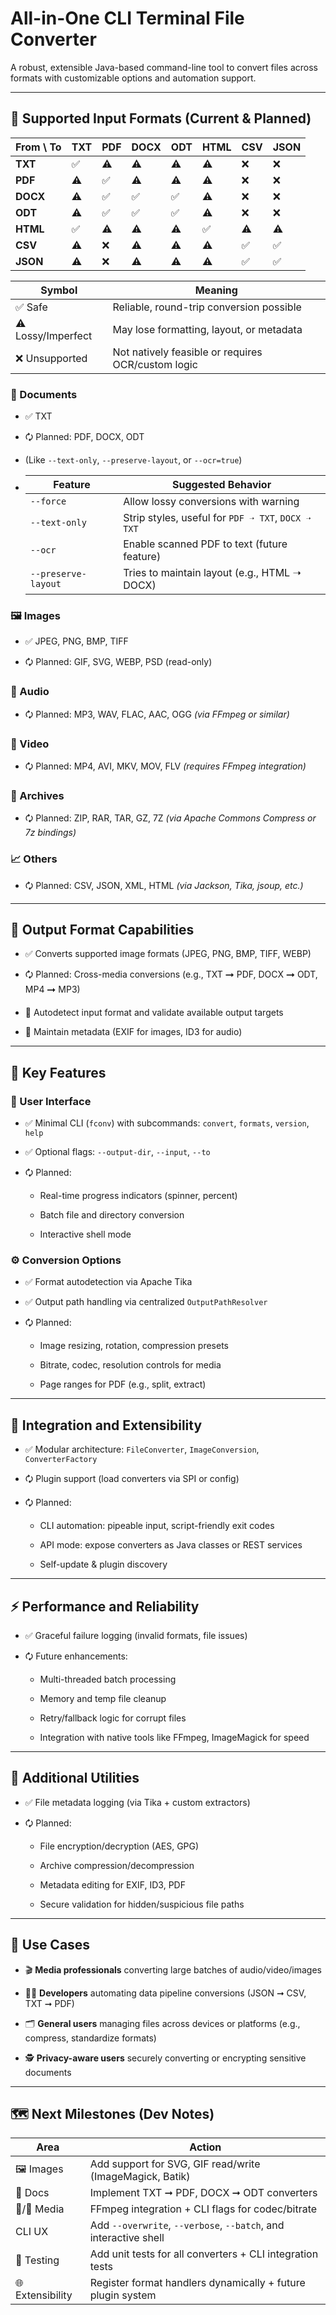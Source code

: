 All-in-One CLI Terminal File Converter
======================================

A robust, extensible Java-based command-line tool to convert files across formats with customizable options and automation support.

* * *

📂 Supported Input Formats (Current & Planned)
----------------------------------------------

| **From \ To** | **TXT** | **PDF** | **DOCX** | **ODT** | **HTML** | **CSV** | **JSON** |
| ------------- | ------- | ------- | -------- | ------- | -------- | ------- | -------- |
| **TXT**       | ✅       | ⚠️      | ⚠️       | ⚠️      | ⚠️       | ❌       | ❌        |
| **PDF**       | ⚠️      | ✅       | ⚠️       | ⚠️      | ⚠️       | ❌       | ❌        |
| **DOCX**      | ⚠️      | ✅       | ✅        | ✅       | ⚠️       | ❌       | ❌        |
| **ODT**       | ⚠️      | ✅       | ✅        | ✅       | ⚠️       | ❌       | ❌        |
| **HTML**      | ✅       | ⚠️      | ⚠️       | ⚠️      | ✅        | ⚠️      | ⚠️       |
| **CSV**       | ⚠️      | ❌       | ⚠️       | ⚠️      | ⚠️       | ✅       | ✅        |
| **JSON**      | ⚠️      | ❌       | ⚠️       | ⚠️      | ⚠️       | ✅       | ✅        |

| Symbol             | Meaning                                            |
| ------------------ | -------------------------------------------------- |
| ✅ Safe             | Reliable, round-trip conversion possible           |
| ⚠️ Lossy/Imperfect | May lose formatting, layout, or metadata           |
| ❌ Unsupported      | Not natively feasible or requires OCR/custom logic |

### 📄 Documents

* ✅ TXT

* 🗘️ Planned: PDF, DOCX, ODT 

* (Like `--text-only`, `--preserve-layout`, or `--ocr=true`)

* | Feature             | Suggested Behavior                                 |
  | ------------------- | -------------------------------------------------- |
  | `--force`           | Allow lossy conversions with warning               |
  | `--text-only`       | Strip styles, useful for `PDF ➝ TXT`, `DOCX ➝ TXT` |
  | `--ocr`             | Enable scanned PDF to text (future feature)        |
  | `--preserve-layout` | Tries to maintain layout (e.g., HTML ➝ DOCX)       |

### 🖼️ Images

* ✅ JPEG, PNG, BMP, TIFF

* 🗘️ Planned: GIF, SVG, WEBP, PSD (read-only)

### 🎵 Audio

* 🗘️ Planned: MP3, WAV, FLAC, AAC, OGG _(via FFmpeg or similar)_

### 🎥 Video

* 🗘️ Planned: MP4, AVI, MKV, MOV, FLV _(requires FFmpeg integration)_

### 📆 Archives

* 🗘️ Planned: ZIP, RAR, TAR, GZ, 7Z _(via Apache Commons Compress or 7z bindings)_

### 📈 Others

* 🗘️ Planned: CSV, JSON, XML, HTML _(via Jackson, Tika, jsoup, etc.)_

* * *

📄 Output Format Capabilities
-----------------------------

* ✅ Converts supported image formats (JPEG, PNG, BMP, TIFF, WEBP)

* 🗘️ Planned: Cross-media conversions (e.g., TXT ➞ PDF, DOCX ➞ ODT, MP4 ➞ MP3)

* 🧬 Autodetect input format and validate available output targets

* 🧪 Maintain metadata (EXIF for images, ID3 for audio)

* * *

🧹 Key Features
---------------

### 🌟 User Interface

* ✅ Minimal CLI (`fconv`) with subcommands: `convert`, `formats`, `version`, `help`

* ✅ Optional flags: `--output-dir`, `--input`, `--to`

* 🗘️ Planned:
  
  * Real-time progress indicators (spinner, percent)
  
  * Batch file and directory conversion
  
  * Interactive shell mode

### ⚙️ Conversion Options

* ✅ Format autodetection via Apache Tika

* ✅ Output path handling via centralized `OutputPathResolver`

* 🗘️ Planned:
  
  * Image resizing, rotation, compression presets
  
  * Bitrate, codec, resolution controls for media
  
  * Page ranges for PDF (e.g., split, extract)

* * *

🧱 Integration and Extensibility
--------------------------------

* ✅ Modular architecture: `FileConverter`, `ImageConversion`, `ConverterFactory`

* 🗘️ Plugin support (load converters via SPI or config)

* 🗘️ Planned:
  
  * CLI automation: pipeable input, script-friendly exit codes
  
  * API mode: expose converters as Java classes or REST services
  
  * Self-update & plugin discovery

* * *

⚡ Performance and Reliability
-----------------------------

* ✅ Graceful failure logging (invalid formats, file issues)

* 🗘️ Future enhancements:
  
  * Multi-threaded batch processing
  
  * Memory and temp file cleanup
  
  * Retry/fallback logic for corrupt files
  
  * Integration with native tools like FFmpeg, ImageMagick for speed

* * *

🔐 Additional Utilities
-----------------------

* ✅ File metadata logging (via Tika + custom extractors)

* 🗘️ Planned:
  
  * File encryption/decryption (AES, GPG)
  
  * Archive compression/decompression
  
  * Metadata editing for EXIF, ID3, PDF
  
  * Secure validation for hidden/suspicious file paths

* * *

👥 Use Cases
------------

* 🎬 **Media professionals** converting large batches of audio/video/images

* 👨‍💻 **Developers** automating data pipeline conversions (JSON ➞ CSV, TXT ➞ PDF)

* 🗂️ **General users** managing files across devices or platforms (e.g., compress, standardize formats)

* 🕵️ **Privacy-aware users** securely converting or encrypting sensitive documents

* * *

🗺 Next Milestones (Dev Notes)
------------------------------

| Area             | Action                                                           |
| ---------------- | ---------------------------------------------------------------- |
| 🖼️ Images       | Add support for SVG, GIF read/write (ImageMagick, Batik)         |
| 📄 Docs          | Implement TXT ➞ PDF, DOCX ➞ ODT converters                       |
| 🎵/🎥 Media      | FFmpeg integration + CLI flags for codec/bitrate                 |
| CLI UX           | Add `--overwrite`, `--verbose`, `--batch`, and interactive shell |
| 🧪 Testing       | Add unit tests for all converters + CLI integration tests        |
| 🌐 Extensibility | Register format handlers dynamically + future plugin system      |
